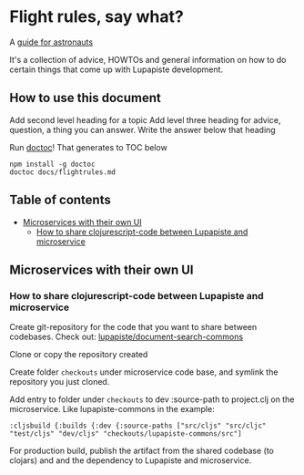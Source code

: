 #  Flight rules, say what?

A [guide for astronauts](https://www.jsc.nasa.gov/news/columbia/fr_generic.pdf)

It's a collection of advice, HOWTOs and general information on how to do certain things
that come up with Lupapiste development.

## How to use this document

Add second level heading for a topic
Add level three heading for advice, question, a thing you can answer.
Write the answer below that heading

Run [doctoc](https://github.com/thlorenz/doctoc)! That generates to TOC below

```
npm install -g doctoc
doctoc docs/flightrules.md
```

## Table of contents

<!-- START doctoc generated TOC please keep comment here to allow auto update -->
<!-- DON'T EDIT THIS SECTION, INSTEAD RE-RUN doctoc TO UPDATE -->


- [Microservices with their own UI](#microservices-with-their-own-ui)
  - [How to share clojurescript-code between Lupapiste and microservice](#how-to-share-clojurescript-code-between-lupapiste-and-microservice)

<!-- END doctoc generated TOC please keep comment here to allow auto update -->


## Microservices with their own UI

### How to share clojurescript-code between Lupapiste and microservice

Create git-repository for the code that you want to share between codebases.
Check out:
[lupapiste/document-search-commons](https://github.com/lupapiste/document-search-commons)

Clone or copy the repository created

Create folder `checkouts` under microservice code base, and symlink the repository you just cloned.

Add entry to folder under `checkouts` to dev :source-path to project.clj on the microservice. Like lupapiste-commons in the example: 

`:cljsbuild {:builds {:dev {:source-paths ["src/cljs" "src/cljc" "test/cljs" "dev/cljs" "checkouts/lupapiste-commons/src"]`

For production build, publish the artifact from the shared codebase (to clojars) and and the dependency to Lupapiste and microservice.
